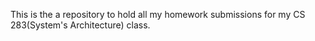 This is the a repository to hold all my homework submissions for my CS 283(System's Architecture) class.
